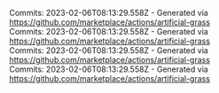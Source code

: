 Commits: 2023-02-06T08:13:29.558Z - Generated via https://github.com/marketplace/actions/artificial-grass
<br>
Commits: 2023-02-06T08:13:29.558Z - Generated via https://github.com/marketplace/actions/artificial-grass
<br>
Commits: 2023-02-06T08:13:29.558Z - Generated via https://github.com/marketplace/actions/artificial-grass
<br>
Commits: 2023-02-06T08:13:29.558Z - Generated via https://github.com/marketplace/actions/artificial-grass
<br>
